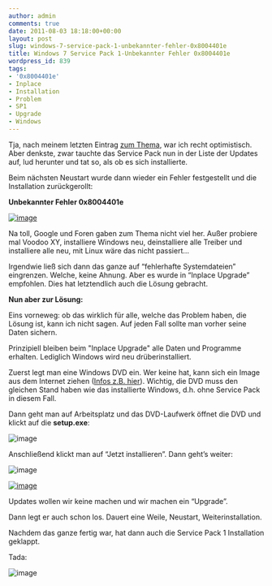 ```yaml
---
author: admin
comments: true
date: 2011-08-03 18:18:00+00:00
layout: post
slug: windows-7-service-pack-1-unbekannter-fehler-0x8004401e
title: Windows 7 Service Pack 1-Unbekannter Fehler 0x8004401e
wordpress_id: 839
tags:
- '0x8004401e'
- Inplace
- Installation
- Problem
- SP1
- Upgrade
- Windows
---
```


Tja, nach meinem letzten Eintrag [zum Thema](http://andydunkel.net/sonstiges/2011/07/31/kein-service-pack-1-frs-thinkpad-edge.html), war ich recht optimistisch. Aber denkste, zwar tauchte das Service Pack nun in der Liste der Updates auf, lud herunter und tat so, als ob es sich installierte.

Beim nächsten Neustart wurde dann wieder ein Fehler festgestellt und die Installation zurückgerollt:

**Unbekannter Fehler 0x8004401e**

[![image](http://andydunkel.net/assets/uploads/2011/08/image_thumb.png)](http://andydunkel.net/assets/uploads/2011/08/image.png)

Na toll, Google und Foren gaben zum Thema nicht viel her. Außer probiere mal Voodoo XY, installiere Windows neu, deinstalliere alle Treiber und installiere alle neu, mit Linux wäre das nicht passiert…

Irgendwie ließ sich dann das ganze auf “fehlerhafte Systemdateien” eingrenzen. Welche, keine Ahnung. Aber es wurde in “Inplace Upgrade” empfohlen. Dies hat letztendlich auch die Lösung gebracht.

**Nun aber zur Lösung:**


<!-- more -->


Eins vorneweg: ob das wirklich für alle, welche das Problem haben, die Lösung ist, kann ich nicht sagen. Auf jeden Fall sollte man vorher seine Daten sichern.

Prinzipiell bleiben beim "Inplace Upgrade" alle Daten und Programme erhalten. Lediglich Windows wird neu drüberinstalliert. 

Zuerst legt man eine Windows DVD ein. Wer keine hat, kann sich ein Image aus dem Internet ziehen ([Infos z.B. hier](http://stadt-bremerhaven.de/windows-7-dvd-als-iso-downloaden)). Wichtig, die DVD muss den gleichen Stand haben wie das installierte Windows, d.h. ohne Service Pack in diesem Fall.

Dann geht man auf Arbeitsplatz und das DVD-Laufwerk öffnet die DVD und klickt auf die **setup.exe**:

![image](http://andydunkel.net/assets/uploads/2011/08/image1.png)

Anschließend klickt man auf “Jetzt installieren”. Dann  geht’s weiter:

![image](http://andydunkel.net/assets/uploads/2011/08/image2.png)

[![image](http://andydunkel.net/assets/uploads/2011/08/image_thumb1.png)](http://andydunkel.net/assets/uploads/2011/08/image3.png)

Updates wollen wir keine machen und wir machen ein “Upgrade”.

Dann legt er auch schon los. Dauert eine Weile, Neustart, Weiterinstallation.

Nachdem das ganze fertig war, hat dann auch die Service Pack 1 Installation geklappt.

Tada:

![image](http://andydunkel.net/assets/uploads/2011/08/image4.png)
